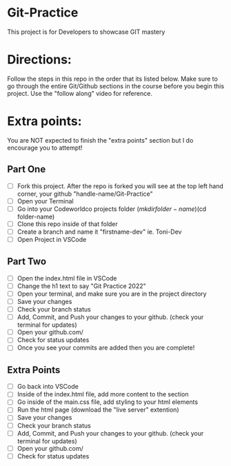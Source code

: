 # Git-Practice
This project is for Developers to showcase GIT mastery

# Directions: 
Follow the steps in this repo in the order that its listed below. 
Make sure to go through the entire Git/Github sections in the course before you begin this project.
Use the "follow along" video for reference. 

# Extra points:
You are NOT expected to finish the "extra points" section but I do encourage you to attempt! 
## Part One
* [ ] Fork this project. After the repo is forked you will see at the top left hand corner, your github "handle-name/Git-Practice"
* [ ] Open your Terminal 
* [ ] Go into your Codeworldco projects folder ($mkdir folder-name)($cd folder-name)
* [ ] Clone this repo inside of that folder 
* [ ] Create a branch and name it "firstname-dev" ie. Toni-Dev
* [ ] Open Project in VSCode
## Part Two
* [ ] Open the index.html file in VSCode 
* [ ] Change the h1 text to say "Git Practice 2022"
* [ ] Open your terminal, and make sure you are in the project directory 
* [ ] Save your changes 
* [ ] Check your branch status 
* [ ] Add, Commit, and Push your changes to your github. (check your terminal for updates)
* [ ] Open your github.com/
* [ ] Check for status updates 
* [ ] Once you see your commits are added then you are complete!
## Extra Points
* [ ] Go back into VSCode 
* [ ] Inside of the index.html file, add more content to the <body> section 
* [ ] Go inside of the main.css file, add styling to your html elements 
* [ ] Run the html page (download the "live server" extention)
* [ ] Save your changes 
* [ ] Check your branch status 
* [ ] Add, Commit, and Push your changes to your github. (check your terminal for updates)
* [ ] Open your github.com/
* [ ] Check for status updates 